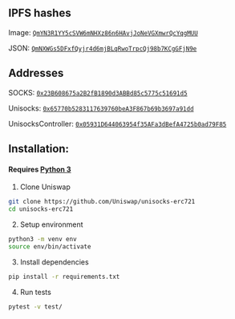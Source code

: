 ## IPFS hashes

Image: [`QmYN3R1YY5cSVW6mNHXz86n6HAvjJoNeVGXmwrQcYqgMUU`](https://cloudflare-ipfs.com/ipfs/QmYN3R1YY5cSVW6mNHXz86n6HAvjJoNeVGXmwrQcYqgMUU)

JSON: [`QmNXWGs5DFxfQyjr4d6mjBLqRwoTrpcQj98b7KCgGFjN9e`](https://cloudflare-ipfs.com/ipfs/QmNXWGs5DFxfQyjr4d6mjBLqRwoTrpcQj98b7KCgGFjN9e)

## Addresses

SOCKS: [`0x23B608675a2B2fB1890d3ABBd85c5775c51691d5`](https://etherscan.io/address/0x23B608675a2B2fB1890d3ABBd85c5775c51691d5)

Unisocks: [`0x65770b5283117639760beA3F867b69b3697a91dd`](https://etherscan.io/address/0x65770b5283117639760beA3F867b69b3697a91dd)

UnisocksController: [`0x05931D644063954f35AFa3dBefA4725b0ad79F85`](https://etherscan.io/address/0x05931D644063954f35AFa3dBefA4725b0ad79F85)

## Installation:

#### Requires [Python 3](https://www.python.org/download/releases/3.0/)

1) Clone Uniswap

```bash
git clone https://github.com/Uniswap/unisocks-erc721
cd unisocks-erc721
```

2) Setup environment

```bash
python3 -m venv env
source env/bin/activate
```

3) Install dependencies

```bash
pip install -r requirements.txt
```

4) Run tests

```bash
pytest -v test/
```
